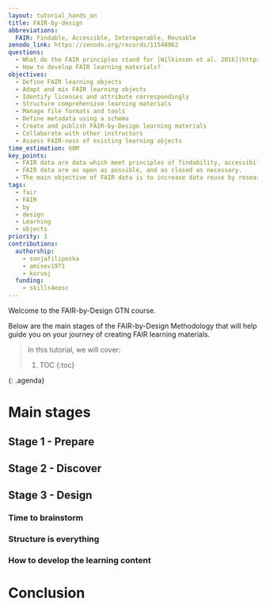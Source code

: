 ```yaml
---
layout: tutorial_hands_on
title: FAIR-by-design
abbreviations:
  FAIR: Findable, Accessible, Interoperable, Reusable
zenodo_link: https://zenodo.org/records/11548062
questions:
  - What do the FAIR principles stand for [Wilkinson et al. 2016](https://www.nature.com/articles/sdata201618)?
  - How to develop FAIR learning materials?
objectives:
  - Define FAIR learning objects
  - Adapt and mix FAIR learning objects
  - Identify licenses and attribute correspondingly
  - Structure comprehensive learning materials
  - Manage file formats and tools
  - Define metadata using a schema
  - Create and publish FAIR-by-Design learning materials
  - Collaborate with other instructors
  - Assess FAIR-ness of existing learning objects
time_estimation: 60M
key_points:
  - FAIR data are data which meet principles of findability, accessibility, interoperability, and reusability (FAIR).
  - FAIR data are as open as possible, and as closed as necessary.
  - The main objective of FAIR data is to increase data reuse by researchers.
tags:
  - fair
  - FAIR
  - by
  - design
  - Learning
  - objects
priority: 1
contributions:
  authorship:
    - sonjafiliposka
    - amisev1971
    - korvoj
  funding:
    - skills4eosc
---
```



Welcome to the FAIR-by-Design GTN course.

Below are the main stages of the FAIR-by-Design Methodology that will help guide you on your journey of creating FAIR learning materials.


> <agenda-title></agenda-title>
>
> In this tutorial, we will cover:
>
> 1. TOC
> {:toc}
>
{: .agenda}

# Main stages

## Stage 1 - Prepare

## Stage 2 - Discover

## Stage 3 - Design

### Time to brainstorm

### Structure is everything

### How to develop the learning content


# Conclusion

